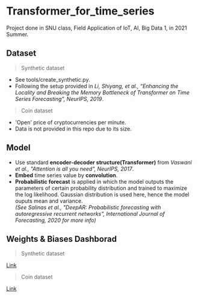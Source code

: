# Transformer_for_time_series
Project done in SNU class, Field Application of IoT, AI, Big Data 1, in 2021 Summer.

## Dataset
> Synthetic dataset  

- See tools/create_synthetic.py.   
- Following the setup provided in *Li, Shiyang, et al., “Enhancing the Locality and Breaking the Memory Bottleneck of Transformer on Time Series Forecasting”, NeurIPS, 2019*.  

> Coin dataset  

- 'Open' price of cryptocurrencies per minute. 
- Data is not provided in this repo due to its size.

## Model
- Use standard **encoder-decoder structure(Transformer)** from *Vaswani et al., "Attention is all you need", NeurIPS, 2017*.
- **Embed** time series value by **convolution**.
- **Probabilistic forecast** is applied in which the model outputs the parameters of certain probability distribution and trained to maximize the log likelihood. Gaussian distribution is used here, hence the model ouputs mean and variance.  
*(See Salinas et al., "DeepAR: Probabilistic forecasting with autoregressive recurrent networks", International Journal of Forecasting, 2020 for more info)*

## Weights & Biases Dashborad
> Synthetic dataset  

[Link](https://wandb.ai/wittgensteinian/transformer_for_time_series_synthetic_data)

> Coin dataset  

[Link](https://wandb.ai/wittgensteinian/transformer_for_time_series_coin_data)
